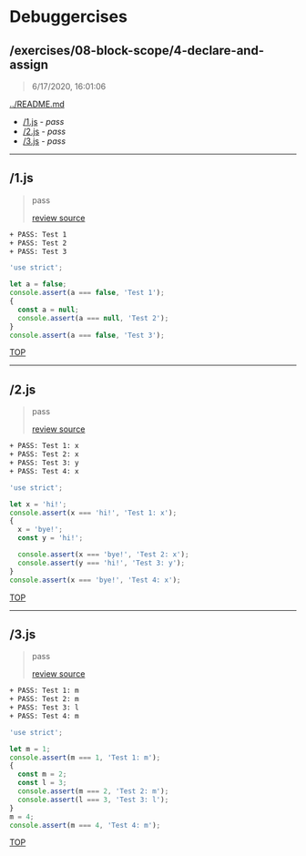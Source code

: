 # Debuggercises 

## /exercises/08-block-scope/4-declare-and-assign 

> 6/17/2020, 16:01:06 

[../README.md](../README.md)

- [/1.js](#1js) - _pass_ 
- [/2.js](#2js) - _pass_ 
- [/3.js](#3js) - _pass_ 

---

## /1.js 

> pass 
>
> [review source](../../../exercises/08-block-scope/4-declare-and-assign/1.js)

```txt
+ PASS: Test 1
+ PASS: Test 2
+ PASS: Test 3
```

```js
'use strict';

let a = false;
console.assert(a === false, 'Test 1');
{
  const a = null;
  console.assert(a === null, 'Test 2');
}
console.assert(a === false, 'Test 3');

```

[TOP](#debuggercises)

---

## /2.js 

> pass 
>
> [review source](../../../exercises/08-block-scope/4-declare-and-assign/2.js)

```txt
+ PASS: Test 1: x
+ PASS: Test 2: x
+ PASS: Test 3: y
+ PASS: Test 4: x
```

```js
'use strict';

let x = 'hi!';
console.assert(x === 'hi!', 'Test 1: x');
{
  x = 'bye!';
  const y = 'hi!';

  console.assert(x === 'bye!', 'Test 2: x');
  console.assert(y === 'hi!', 'Test 3: y');
}
console.assert(x === 'bye!', 'Test 4: x');

```

[TOP](#debuggercises)

---

## /3.js 

> pass 
>
> [review source](../../../exercises/08-block-scope/4-declare-and-assign/3.js)

```txt
+ PASS: Test 1: m
+ PASS: Test 2: m
+ PASS: Test 3: l
+ PASS: Test 4: m
```

```js
'use strict';

let m = 1;
console.assert(m === 1, 'Test 1: m');
{
  const m = 2;
  const l = 3;
  console.assert(m === 2, 'Test 2: m');
  console.assert(l === 3, 'Test 3: l');
}
m = 4;
console.assert(m === 4, 'Test 4: m');

```

[TOP](#debuggercises)

